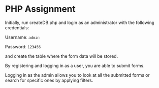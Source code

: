 # PHP Assignment

Initially, run createDB.php and login as an administrator with the following credentials:

Username: `admin`

Password: `123456`

and create the table where the form data will be stored.

By registering and logging in as a user, you are able to submit forms. 

Logging in as the admin allows you to look at all the submitted forms or search for specific ones by applying filters.